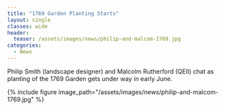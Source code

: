 ```yaml
---
title: "1769 Garden Planting Starts"
layout: single
classes: wide
header:
  teaser: /assets/images/news/philip-and-malcom-1769.jpg
categories:
  - News
---
```


Philip Smith (landscape designer) and Malcolm Rutherford (QEII) chat as planting of the 1769 Garden gets under way in early June.

{% include figure image_path="/assets/images/news/philip-and-malcom-1769.jpg" %}
